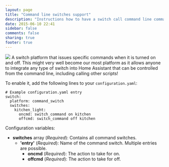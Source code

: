 ```yaml
---
layout: page
title: "Command line switches support"
description: "Instructions how to have a switch call command line commands."
date: 2015-06-10 22:41
sidebar: false
comments: false
sharing: true
footer: true
---
```


<img src='/images/supported_brands/utilities-terminal.png' class='brand pull-right' />
A switch platform that issues specific commands when it is turned on and off. This might very well become our most platform as it allows anyone to integrate any type of switch into Home Assistant that can be controlled from the command line, including calling other scripts!

To enable it, add the following lines to your `configuration.yaml`:

```
# Example configuration.yaml entry
switch:
  platform: command_switch
  switches:
    kitchen_light:
      oncmd: switch_command on kitchen
      offcmd: switch_command off kitchen
```

Configuration variables:

- **switches**  array (*Required*): Contains all command switches.
  - **'entry'** (*Required*): Name of the command switch. Multiple entries are possible.
    - **oncmd** (*Required*): The action to take for on.
    - **offcmd** (*Required*): The action to take for off.
